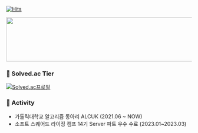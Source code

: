 

[![Hits](https://hits.seeyoufarm.com/api/count/incr/badge.svg?url=https%3A%2F%2Fgithub.com%2Flinirini&count_bg=%2379C83D&title_bg=%23555555&icon=&icon_color=%23E7E7E7&title=hits&edge_flat=false)](https://hits.seeyoufarm.com)

<a href="https://github.com/devxb/gitanimals">
  <img
    src="https://render.gitanimals.org/lines/linirini?pet-id=638740071005690507"
    width="600"
    height="120"
  />
</a>

### 🚀 Solved.ac Tier

[![Solved.ac프로필](http://mazassumnida.wtf/api/v2/generate_badge?boj=linirini)](https://solved.ac/linirini)

### 🚀 Activity

* 가톨릭대학교 알고리즘 동아리 ALCUK (2021.06 ~ NOW)
* 소프트 스퀘어드 라이징 캠프 14기 Server 파트 우수 수료 (2023.01~2023.03)
